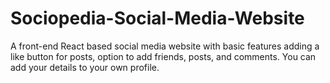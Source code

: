 # Sociopedia-Social-Media-Website
A front-end React based social media website with basic features adding a like button for posts, option to add friends, posts, and comments. You can add your details to your own profile.
